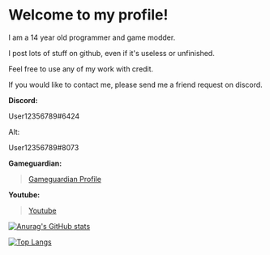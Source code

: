 # Welcome to my profile!
I am a 14 year old programmer and game modder.

I post lots of stuff on github, even if it's useless or unfinished.

Feel free to use any of my work with credit.

If you would like to contact me, please send me a friend request on discord.

   **Discord:** 
   
 User12356789#6424 
 
 Alt: 
 
 User12356789#8073
 
 **Gameguardian:**
 

> [Gameguardian Profile](https://gameguardian.net/forum/profile/1234241-horridmodz/)

 **Youtube:**
 
> [Youtube](https://www.youtube.com/channel/UCt17kVvITO-q-zUICdw7hUQ)

[![Anurag's GitHub stats](https://github-readme-stats.vercel.app/api?username=HorridModz)](https://github.com/anuraghazra/github-readme-stats)

[![Top Langs](https://github-readme-stats.vercel.app/api/top-langs/?username=HorridModz)](https://github.com/anuraghazra/github-readme-stats)
